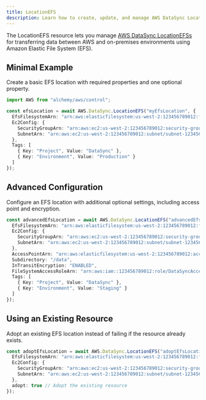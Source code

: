 ```yaml
---
title: LocationEFS
description: Learn how to create, update, and manage AWS DataSync LocationEFSs using Alchemy Cloud Control.
---
```



The LocationEFS resource lets you manage [AWS DataSync LocationEFSs](https://docs.aws.amazon.com/datasync/latest/userguide/) for transferring data between AWS and on-premises environments using Amazon Elastic File System (EFS).

## Minimal Example

Create a basic EFS location with required properties and one optional property.

```ts
import AWS from "alchemy/aws/control";

const efsLocation = await AWS.DataSync.LocationEFS("myEfsLocation", {
  EfsFilesystemArn: "arn:aws:elasticfilesystem:us-west-2:123456789012:file-system/fs-12345678",
  Ec2Config: {
    SecurityGroupArn: "arn:aws:ec2:us-west-2:123456789012:security-group/sg-12345678",
    SubnetArn: "arn:aws:ec2:us-west-2:123456789012:subnet/subnet-12345678"
  },
  Tags: [
    { Key: "Project", Value: "DataSync" },
    { Key: "Environment", Value: "Production" }
  ]
});
```

## Advanced Configuration

Configure an EFS location with additional optional settings, including access point and encryption.

```ts
const advancedEfsLocation = await AWS.DataSync.LocationEFS("advancedEfsLocation", {
  EfsFilesystemArn: "arn:aws:elasticfilesystem:us-west-2:123456789012:file-system/fs-12345678",
  Ec2Config: {
    SecurityGroupArn: "arn:aws:ec2:us-west-2:123456789012:security-group/sg-12345678",
    SubnetArn: "arn:aws:ec2:us-west-2:123456789012:subnet/subnet-12345678"
  },
  AccessPointArn: "arn:aws:elasticfilesystem:us-west-2:123456789012:access-point/fsap-12345678",
  Subdirectory: "/data",
  InTransitEncryption: "ENABLED",
  FileSystemAccessRoleArn: "arn:aws:iam::123456789012:role/DataSyncAccessRole",
  Tags: [
    { Key: "Project", Value: "DataSync" },
    { Key: "Environment", Value: "Staging" }
  ]
});
```

## Using an Existing Resource

Adopt an existing EFS location instead of failing if the resource already exists.

```ts
const adoptEfsLocation = await AWS.DataSync.LocationEFS("adoptEfsLocation", {
  EfsFilesystemArn: "arn:aws:elasticfilesystem:us-west-2:123456789012:file-system/fs-12345678",
  Ec2Config: {
    SecurityGroupArn: "arn:aws:ec2:us-west-2:123456789012:security-group/sg-12345678",
    SubnetArn: "arn:aws:ec2:us-west-2:123456789012:subnet/subnet-12345678"
  },
  adopt: true // Adopt the existing resource
});
```
